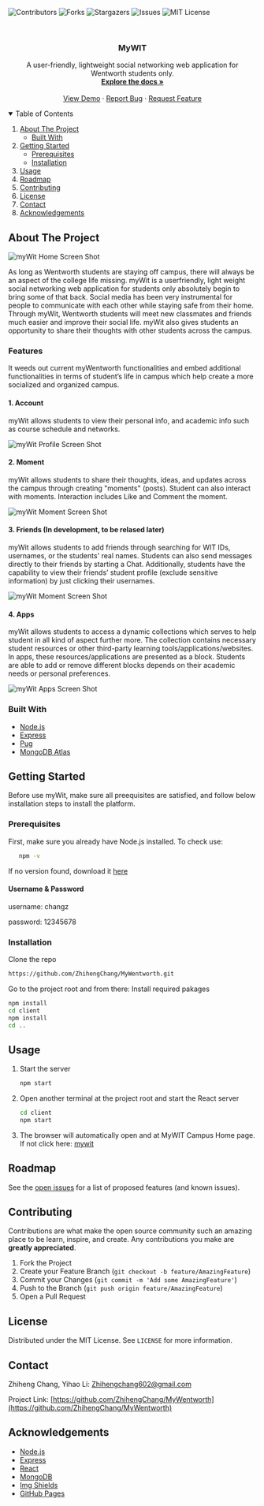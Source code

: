 <!-- PROJECT SHIELDS -->
<!--
*** I'm using markdown "reference style" links for readability.
*** Reference links are enclosed in brackets [ ] instead of parentheses ( ).
*** See the bottom of this document for the declaration of the reference variables
*** for contributors-url, forks-url, etc. This is an optional, concise syntax you may use.
*** https://www.markdownguide.org/basic-syntax/#reference-style-links
-->
![Contributors](https://img.shields.io/github/contributors/ZhihengChang/MyWentworth?style=for-the-badge)
![Forks](https://img.shields.io/github/forks/ZhihengChang/MyWentworth?style=for-the-badge)
![Stargazers](https://img.shields.io/github/stars/ZhihengChang/MyWentworth?style=for-the-badge)
![Issues](https://img.shields.io/github/issues/ZhihengChang/MyWentworth?style=for-the-badge)
![MIT License](https://img.shields.io/github/license/ZhihengChang/MyWentworth?style=for-the-badge)



<!-- PROJECT LOGO -->
<br />
<p align="center">
<!--   <a href="#">
    <img src="src/client/views/img/mywit_logo.png" alt="Logo" height=100>
  </a> -->

  <h3 align="center">MyWIT</h3>

  <p align="center">
    A user-friendly, lightweight social networking web application for Wentworth students only.
    <br />
    <a href="https://drive.google.com/drive/u/0/folders/1VFKq6v29O0OJ81LiXl_hO8NHgq5-DfLk"><strong>Explore the docs »</strong></a>
    <br />
    <br />
    <a href="#">View Demo</a>
    ·
    <a href="https://github.com/ZhihengChang/myWit/issues/new">Report Bug</a>
    ·
    <a href="https://github.com/ZhihengChang/myWit/issues/new">Request Feature</a>
  </p>
</p>



<!-- TABLE OF CONTENTS -->
<details open="open">
  <summary>Table of Contents</summary>
  <ol>
    <li>
      <a href="#about-the-project">About The Project</a>
      <ul>
        <li><a href="#built-with">Built With</a></li>
      </ul>
    </li>
    <li>
      <a href="#getting-started">Getting Started</a>
      <ul>
        <li><a href="#prerequisites">Prerequisites</a></li>
        <li><a href="#installation">Installation</a></li>
      </ul>
    </li>
    <li><a href="#usage">Usage</a></li>
    <li><a href="#roadmap">Roadmap</a></li>
    <li><a href="#contributing">Contributing</a></li>
    <li><a href="#license">License</a></li>
    <li><a href="#contact">Contact</a></li>
    <li><a href="#acknowledgements">Acknowledgements</a></li>
  </ol>
</details>



<!-- ABOUT THE PROJECT -->
## About The Project

![myWit Home Screen Shot](https://drive.google.com/uc?export=view&id=1pl2HLXP6yHfZbUuPW2_p0CleHPJ6xaK5)

As long as Wentworth students are staying off campus, there will always be an aspect of the college life missing. myWit is a userfriendly, light weight social networking web application for students only absolutely begin to bring some of that back. Social media has been very instrumental for people to communicate with each other while staying safe from their home. Through myWit, Wentworth students will meet new classmates and friends much easier and improve their social life. myWit also gives students an opportunity to share their thoughts with other students across the campus.

### Features
It weeds out current myWentworth functionalities and embed additional functionalities in terms of student’s life in campus which help create a more socialized and organized campus.

#### 1. Account
myWit allows students to view their personal info, and academic info such as course schedule and networks.

![myWit Profile Screen Shot](https://drive.google.com/uc?export=view&id=16bfOumuOOkDHqgjOvjckUx8S7V5gwp2O)

#### 2. Moment
myWit allows students to share their thoughts, ideas, and updates across the campus through creating "moments" (posts). Student can also interact with moments. Interaction includes Like and Comment the moment.

![myWit Moment Screen Shot](https://drive.google.com/uc?export=view&id=1Ovhs5Zf_KfWqsuF_38_cNe9cMYespi1B)

#### 3. Friends (In development, to be relased later)
myWit allows students to add friends through searching for WIT IDs, usernames, or the students' real names. Students can also send messages directly to their friends by starting a Chat. Additionally, students have the capability to view their friends’ student profile (exclude sensitive information) by just clicking their usernames.

![myWit Moment Screen Shot](https://drive.google.com/uc?export=view&id=14jERT-C0hGOLNePOwwIzJc7wQ3yqWfq9)


#### 4. Apps
myWit allows students to access a dynamic collections which serves to help student in all kind of aspect further more. The collection contains necessary student resources or other third-party learning tools/applications/websites. In apps, these resources/applications are presented as a block. Students are able to add or remove different blocks depends on their academic needs or personal preferences.

![myWit Apps Screen Shot](https://drive.google.com/uc?export=view&id=1I62cnYYW2LKTZ6a8jiBZorGnSbd4bYfw)

### Built With

* [Node.js](https://nodejs.org/en/)
* [Express](https://expressjs.com/)
* [Pug](https://pugjs.org/api/getting-started.html)
* [MongoDB Atlas](https://www.mongodb.com/cloud/atlas2)



<!-- GETTING STARTED -->
## Getting Started

Before use myWit, make sure all preequisites are satisfied, and follow below installation steps to install the platform.

### Prerequisites

First, make sure you already have Node.js installed. 
To check use:
```sh
   npm -v
   ```
If no version found, download it [here](https://nodejs.org/en/download/)

#### Username & Password
username: changz


password: 12345678


### Installation

Clone the repo
   ```sh
   https://github.com/ZhihengChang/MyWentworth.git
   ```
Go to the project root and from there:
Install required pakages
   ```sh
   npm install
   cd client
   npm install
   cd ..
   ```

<!-- USAGE EXAMPLES -->
## Usage

1. Start the server
   ```sh
   npm start
   ```
2. Open another terminal at the project root and start the React server
    ```sh
   cd client
   npm start
   ```
3. The browser will automatically open and at MyWIT Campus Home page. If not click here: [mywit](http://localhost:3000)



<!-- ROADMAP -->
## Roadmap

See the [open issues](https://github.com/ZhihengChang/iManager/issues) for a list of proposed features (and known issues).



<!-- CONTRIBUTING -->
## Contributing

Contributions are what make the open source community such an amazing place to be learn, inspire, and create. Any contributions you make are **greatly appreciated**.

1. Fork the Project
2. Create your Feature Branch (`git checkout -b feature/AmazingFeature`)
3. Commit your Changes (`git commit -m 'Add some AmazingFeature'`)
4. Push to the Branch (`git push origin feature/AmazingFeature`)
5. Open a Pull Request



<!-- LICENSE -->
## License

Distributed under the MIT License. See `LICENSE` for more information.



<!-- CONTACT -->
## Contact

Zhiheng Chang, Yihao Li: Zhihengchang602@gmail.com

Project Link: [https://github.com/ZhihengChang/MyWentworth](https://github.com/ZhihengChang/MyWentworth)



<!-- ACKNOWLEDGEMENTS -->
## Acknowledgements

* [Node.js](https://nodejs.org/en/)
* [Express](https://expressjs.com/)
* [React](https://reactjs.org/)
* [MongoDB](https://www.mongodb.com/cloud/atlas2)
* [Img Shields](https://shields.io)
* [GitHub Pages](https://pages.github.com)
